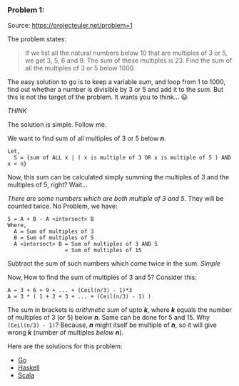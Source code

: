 ### Problem 1:
Source: https://projecteuler.net/problem=1

The problem states:
> If we list all the natural numbers below 10 that are multiples of 3 or 5, we get 3, 5, 6 and 9. The sum of these multiples is 23.
> Find the sum of all the multiples of 3 or 5 below 1000.

The easy solution to go is to keep a variable _sum_, and loop from 1 to 1000, find out whether a number is divisible by 3 or 5 and add it to the _sum_. But this is not the target of the problem. It wants you to think... :smiley:

_THINK_

The solution is simple. Follow me.

We want to find sum of all multiples of 3 or 5 below **_n_**.
```
Let,
  S = {sum of ALL x | ( x is multiple of 3 OR x is multiple of 5 ) AND x < n}
```

Now, this sum can be calculated simply summing the multiples of 3 and the multiples of 5, right? Wait...

_There are some numbers which are both multiple of 3 and 5_.
They will be counted twice. No Problem, we have:

```
S = A + B - A <intersect> B
Where,
  A = Sum of multiples of 3
  B = Sum of multiples of 5
  A <intersect> B = Sum of multiples of 3 AND 5
                  = Sum of multiples of 15
```

Subtract the sum of such numbers which come twice in the sum. _Simple_

Now, How to find the sum of multiples of 3 and 5? Consider this:

```
A = 3 + 6 + 9 + ... + (Ceil(n/3) - 1)*3
A = 3 * ( 1 + 2 + 3 + ... + (Ceil(n/3) - 1) )
```

The sum in brackets is _arithmetic sum_ of upto **_k_**, where **_k_** equals the number of multiples of 3 (or 5) below **_n_**. Same can be done for 5 and 15.
Why `(Ceil(n/3) - 1)`? Because, **_n_** might itself be multiple of **_n_**, so it will give wrong **_k_** (number of multiples _below_ **_n_**).

Here are the solutions for this problem:
- [Go](go/problem1.go)
- [Haskell](haskell/problem1.hs)
- [Scala](scala/problem1.scala)